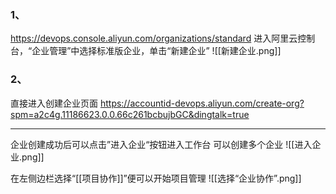 
### 1、
https://devops.console.aliyun.com/organizations/standard
进入阿里云控制台，“企业管理”中选择标准版企业，单击“新建企业”
![[新建企业.png]]
### 2、
直接进入创建企业页面
https://accountid-devops.aliyun.com/create-org?spm=a2c4g.11186623.0.0.66c261bcbujbGC&dingtalk=true

---

企业创建成功后可以点击”进入企业“按钮进入工作台
	可以创建多个企业
![[进入企业.png]]

在左侧边栏选择“[[项目协作]]”便可以开始项目管理
![[选择“企业协作”.png]]

